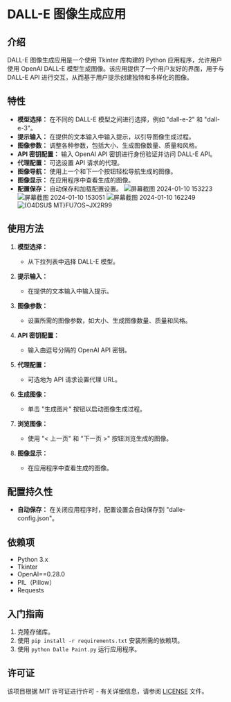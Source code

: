 # DALL-E 图像生成应用

## 介绍
DALL-E 图像生成应用是一个使用 Tkinter 库构建的 Python 应用程序，允许用户使用 OpenAI DALL-E 模型生成图像。该应用提供了一个用户友好的界面，用于与 DALL-E API 进行交互，从而基于用户提示创建独特和多样化的图像。

## 特性
- **模型选择：** 在不同的 DALL-E 模型之间进行选择，例如 "dall-e-2" 和 "dall-e-3"。
- **提示输入：** 在提供的文本输入中输入提示，以引导图像生成过程。
- **图像参数：** 调整各种参数，包括大小、生成图像数量、质量和风格。
- **API 密钥配置：** 输入 OpenAI API 密钥进行身份验证并访问 DALL-E API。
- **代理配置：** 可选设置 API 请求的代理。
- **图像导航：** 使用上一个和下一个按钮轻松导航生成的图像。
- **图像显示：** 在应用程序中查看生成的图像。
- **配置保存：** 自动保存和加载配置设置。
![屏幕截图 2024-01-10 153223](https://github.com/buwanyuanshen/DALLE-python/assets/144007759/00672c75-a7fe-4dac-b4db-906c3df01584)
![屏幕截图 2024-01-10 153051](https://github.com/buwanyuanshen/DALLE-python/assets/144007759/38e79f1a-acd0-4070-95f5-45a52f9611eb)
![屏幕截图 2024-01-10 162249](https://github.com/buwanyuanshen/DALLE-python/assets/144007759/9bf3724e-1297-45e8-8b47-d0fe3913cd85)
![(O4DSU$ MT}FU7OS~JX2R99](https://github.com/buwanyuanshen/DALLE-python/assets/144007759/c69e10f2-4932-4b1f-a760-7a67fa3991cf)

  

## 使用方法
1. **模型选择：**
   - 从下拉列表中选择 DALL-E 模型。

2. **提示输入：**
   - 在提供的文本输入中输入提示。

3. **图像参数：**
   - 设置所需的图像参数，如大小、生成图像数量、质量和风格。

4. **API 密钥配置：**
   - 输入由逗号分隔的 OpenAI API 密钥。

5. **代理配置：**
   - 可选地为 API 请求设置代理 URL。

6. **生成图像：**
   - 单击 "生成图片" 按钮以启动图像生成过程。

7. **浏览图像：**
   - 使用 "< 上一页" 和 "下一页 >" 按钮浏览生成的图像。

8. **图像显示：**
   - 在应用程序中查看生成的图像。

## 配置持久性
- **自动保存：** 在关闭应用程序时，配置设置会自动保存到 "dalle-config.json"。

## 依赖项
- Python 3.x
- Tkinter
- OpenAI==0.28.0
- PIL（Pillow）
- Requests

## 入门指南
1. 克隆存储库。
2. 使用 `pip install -r requirements.txt` 安装所需的依赖项。
3. 使用 `python Dalle Paint.py` 运行应用程序。

## 许可证
该项目根据 MIT 许可证进行许可 - 有关详细信息，请参阅 [LICENSE](LICENSE) 文件。
